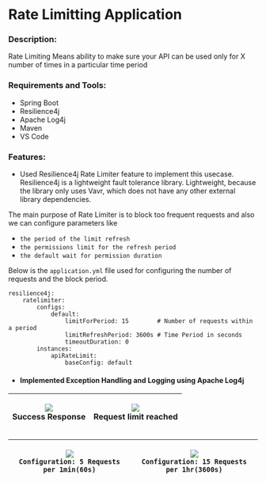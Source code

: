 # Rate Limitting Application 

### Description:

Rate Limiting Means ability to make sure your API can be used only for X number of times in a particular time period

### Requirements and Tools:

- Spring Boot
- Resilience4j     
- Apache Log4j
- Maven      
- VS Code

### Features:

- Used Resilience4j Rate Limiter feature to implement this usecase. Resilience4j is a lightweight fault tolerance library. Lightweight, because the library only uses Vavr, which does not have any other external library dependencies. 

The main purpose of Rate Limiter is to block too frequent requests and also we can configure parameters like 
- `the period of the limit refresh`
- `the permissions limit for the refresh period`
- `the default wait for permission duration`

Below is the `application.yml` file used for configuring the number of requests and the block period.

```
resilience4j:
    ratelimiter:
        configs:
            default:
                limitForPeriod: 15        # Number of requests within a period
                limitRefreshPeriod: 3600s # Time Period in seconds
                timeoutDuration: 0
        instances:
            apiRateLimit:
                baseConfig: default 
```
- #### Implemented Exception Handling and Logging using Apache Log4j

| <p align="center"><img src="https://user-images.githubusercontent.com/37957322/120439607-54cf7d80-c3a0-11eb-8780-6b3f1ed21949.png"/><br/>Success Response</p> |<p align="center"><img src="https://user-images.githubusercontent.com/37957322/120439614-56994100-c3a0-11eb-9f9c-54ccc70f02ad.png"/><br/>Request limit reached</p> | 
|--|--|
                

| <p align="center"><img src="https://user-images.githubusercontent.com/37957322/120439899-aa0b8f00-c3a0-11eb-99ba-b72e0c182bc9.png"/><br/>`Configuration: 5 Requests per 1min(60s)`</p> |<p align="center"><img src="https://user-images.githubusercontent.com/37957322/120439907-abd55280-c3a0-11eb-9380-4a29d2b6629b.png"/><br/>`Configuration: 15 Requests per 1hr(3600s)`</p> | 
|--|--|

